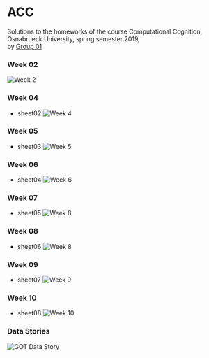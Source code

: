 # ACC
Solutions to the homeworks of the course Computational Cognition, Osnabrueck University, spring semester 2019,
<br>by [Group 01](https://github.com/orgs/NBP-ACC/teams/acc_01)


### Week 02
![Week 2](https://user-images.githubusercontent.com/27868570/64129875-1e299500-cdbf-11e9-8344-fd9c694ee214.jpg)

### Week 04
- sheet02
![Week 4](https://user-images.githubusercontent.com/27868570/64128757-7a3ceb00-cdb8-11e9-8652-842869b3bed2.jpg)

### Week 05
- sheet03
![Week 5](https://user-images.githubusercontent.com/27868570/64128868-18c94c00-cdb9-11e9-80ed-e1b192388337.jpg)

### Week 06
- sheet04
![Week 6](https://user-images.githubusercontent.com/27868570/64129083-31863180-cdba-11e9-9ceb-66514a1fcdc2.jpg)

### Week 07
- sheet05
![Week 8](https://user-images.githubusercontent.com/27868570/64129176-da349100-cdba-11e9-83eb-c392572b8fae.jpg)

### Week 08
- sheet06
![Week 8](https://user-images.githubusercontent.com/27868570/64129506-bffbb280-cdbc-11e9-8a96-4f222a67882b.jpg)

### Week 09
- sheet07
![Week 9](https://user-images.githubusercontent.com/27868570/64129614-78295b00-cdbd-11e9-8545-f02d6566cc6a.jpg)

### Week 10
- sheet08
![Week 10](https://user-images.githubusercontent.com/27868570/64129688-fd147480-cdbd-11e9-8f2d-f0518c966d37.jpg)

### Data Stories
![GOT Data Story](https://user-images.githubusercontent.com/27868570/64129784-92176d80-cdbe-11e9-9322-d25c8694d653.jpg)
